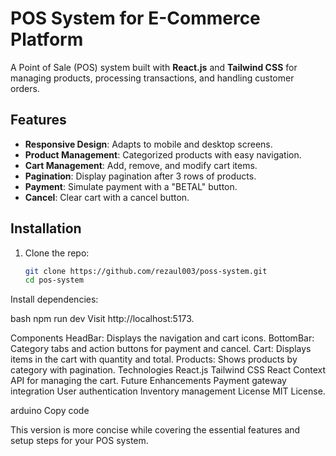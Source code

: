 # POS System for E-Commerce Platform

A Point of Sale (POS) system built with **React.js** and **Tailwind CSS** for managing products, processing transactions, and handling customer orders.

## Features
- **Responsive Design**: Adapts to mobile and desktop screens.
- **Product Management**: Categorized products with easy navigation.
- **Cart Management**: Add, remove, and modify cart items.
- **Pagination**: Display pagination after 3 rows of products.
- **Payment**: Simulate payment with a "BETAL" button.
- **Cancel**: Clear cart with a cancel button.

## Installation

1. Clone the repo:

   ```bash
   git clone https://github.com/rezaul003/poss-system.git
   cd pos-system
Install dependencies:

bash
npm run dev
Visit http://localhost:5173.

Components
HeadBar: Displays the navigation and cart icons.
BottomBar: Category tabs and action buttons for payment and cancel.
Cart: Displays items in the cart with quantity and total.
Products: Shows products by category with pagination.
Technologies
React.js
Tailwind CSS
React Context API for managing the cart.
Future Enhancements
Payment gateway integration
User authentication
Inventory management
License
MIT License.

arduino
Copy code

This version is more concise while covering the essential features and setup steps for your POS system.
